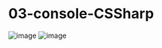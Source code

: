 # 03-console-CSSharp
![image](https://github.com/b0gavmar/03-console-CSSharp/assets/144203996/3f4dd7d7-f680-4258-a536-2dd4755e71eb)
![image](https://github.com/b0gavmar/03-console-CSSharp/assets/144203996/b0e79de8-6bdf-4524-b0f0-04a0648cee09)

